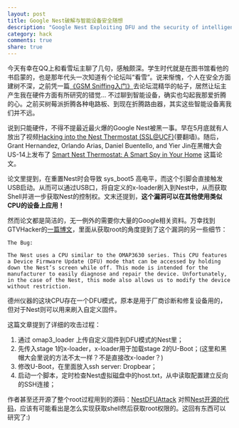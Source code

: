 ```yaml
---
layout: post
title: Google Nest破解与智能设备安全随想
description: "Google Nest Exploiting DFU and the security of intelligent equipments"
category: hack
comments: true
share: true
---
```


今天有幸在QQ上和看雪坛主聊了几句，感触颇深。学生时代就是在图书馆看他的书启蒙的，也是那年代头一次知道有个论坛叫“看雪”。说来惭愧，个人在安全方面建树不深，之前凭一篇[《GSM Sniffing入门》](http://bbs.pediy.com/showthread.php?t=182574)去论坛混精华的帖子，居然让坛主产生我在硬件方面有所研究的错觉... 不过聊到智能设备，确实也勾起我那爱折腾的心。之前买树莓派折腾各种电路板、到现在折腾路由器，其实这些智能设备离我们并不远。

说到只能硬件，不得不提最近最火爆的Google Nest被黑一事。早在5月底就有人放出了视频[Hacking into the Nest Thermostat (SSL@UCF)](https://www.youtube.com/watch?v=7AnvTgAKa-g)(要翻墙)。随后，Grant Hernandez, Orlando Arias, Daniel Buentello, and Yier Jin在黑帽大会US-14上发布了 [Smart Nest Thermostat: A Smart Spy in Your Home](https://www.blackhat.com/docs/us-14/materials/us-14-Jin-Smart-Nest-Thermostat-A-Smart-Spy-In-Your-Home-WP.pdf) 这篇论文。

论文里提到，在重置Nest时会导致 sys_boot5 高电平，而这个引脚会直接触发USB启动。从而可以通过USB口，将自定义的x-loader刷入到Nest中，从而获取Shell并进一步获取Nest的控制权。文末还提到，**这个漏洞可以在其他使用类似CPU的设备上应用！**

然而论文都是简洁的，无一例外的需要你大量的Google相关资料。万幸找到GTVHacker的[一篇博文](http://blog.gtvhacker.com/2014/google-nest-exploiting-dfu-for-root/)，里面从获取root的角度提到了这个漏洞的另一些细节：

```
The Bug:

The Nest uses a CPU similar to the OMAP3630 series. This CPU features a Device Firmware Update (DFU) mode that can be accessed by holding down the Nest’s screen while off. This mode is intended for the manufacturer to easily diagnose and repair the device. Unfortunately, in the case of the Nest, this mode also allows us to modify the device without restriction.
```

德州仪器的这块CPU存在一个DFU模式，原本是用于厂商诊断和修复设备用的，但对于Nest则可以用来刷入自定义固件。

这篇文章提到了详细的攻击过程：

1. 通过 omap3_loader 上传自定义固件到DFU模式的Nest里；
2. 先传入stage 1的x-loader，x-loader用于加载stage 2的U-Boot；(这里和黑帽大会里说的方法不太一样？不是直接改x-loader？)
3. 修改U-Boot，在里面放入ssh server: Dropbear；
4. 启动一个脚本，定时检查Nest虚拟磁盘中的host.txt，从中读取配置建立反向的SSH连接；

作者甚至还开源了整个root过程用到的源码：[NestDFUAttack](https://github.com/gtvhacker/NestDFUAttack) 对照[Nest开源的代码](https://nest.com/legal/compliance/)，应该有可能看出是怎么实现获取shell然后获取root权限的。这回有东西可以研究了:)
